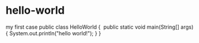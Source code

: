 # hello-world
my first case
public class HelloWorld {
  public static void main(String[] args) {
    System.out.println("hello world!");
  }
}
